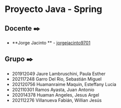 # Proyecto Java - Spring

## Docente ✒️

* **Jorge Jacinto ** - [jorgejacinto9701](https://github.com/jorgejacinto9701)

## Grupo  ✒️
* 201912049 Jaure Lambruschini, Paula Esther
* 202117248 Garro Del Rio, Sebastián Miguel
* 202120756 Huamanraime Maquin, Esteffany Lucia
* 202110301 Ramos Ayasta, Juan Antonio
* 202014378 Huaman Angeles, Jesus Argel
* 202112276 Villanueva Fabián, Willian Jesús
